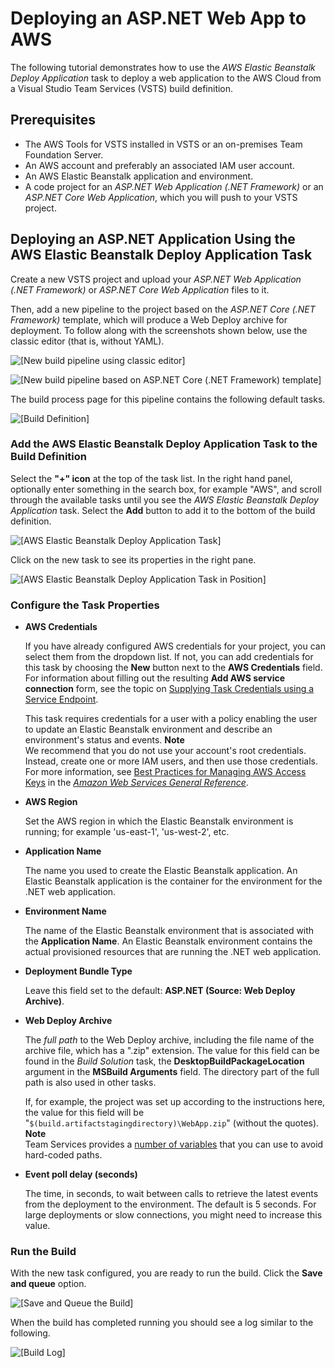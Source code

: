 # Deploying an ASP\.NET Web App to AWS<a name="tutorial-eb"></a>

The following tutorial demonstrates how to use the *AWS Elastic Beanstalk Deploy Application* task to deploy a web application to the AWS Cloud from a Visual Studio Team Services \(VSTS\) build definition\.

## Prerequisites<a name="prerequisites"></a>
+ The AWS Tools for VSTS installed in VSTS or an on\-premises Team Foundation Server\.
+ An AWS account and preferably an associated IAM user account\.
+ An AWS Elastic Beanstalk application and environment\.
+ A code project for an *ASP\.NET Web Application \(\.NET Framework\)* or an *ASP\.NET Core Web Application*, which you will push to your VSTS project\.

## Deploying an ASP\.NET Application Using the AWS Elastic Beanstalk Deploy Application Task<a name="deploying-an-asp-net-application-using-the-aeblong-deployment-task"></a>

Create a new VSTS project and upload your *ASP\.NET Web Application \(\.NET Framework\)* or *ASP\.NET Core Web Application* files to it\.

Then, add a new pipeline to the project based on the *ASP\.NET Core \(\.NET Framework\)* template, which will produce a Web Deploy archive for deployment\. To follow along with the screenshots shown below, use the classic editor \(that is, without YAML\)\.

![\[New build pipeline using classic editor\]](http://docs.aws.amazon.com/vsts/latest/userguide/images/use-classic-editor.png)

![\[New build pipeline based on ASP.NET Core (.NET Framework) template\]](http://docs.aws.amazon.com/vsts/latest/userguide/images/choose-template.png)

The build process page for this pipeline contains the following default tasks\.

![\[Build Definition\]](http://docs.aws.amazon.com/vsts/latest/userguide/images/build-definition.png)

### Add the AWS Elastic Beanstalk Deploy Application Task to the Build Definition<a name="add-the-aws-elastic-beanstalk-deployment-task-to-the-build-definition"></a>

Select the **"\+" icon** at the top of the task list\. In the right hand panel, optionally enter something in the search box, for example "AWS", and scroll through the available tasks until you see the *AWS Elastic Beanstalk Deploy Application* task\. Select the **Add** button to add it to the bottom of the build definition\.

![\[AWS Elastic Beanstalk Deploy Application Task\]](http://docs.aws.amazon.com/vsts/latest/userguide/images/elastic-beanstalk-task-in-list.png)

Click on the new task to see its properties in the right pane\.

![\[AWS Elastic Beanstalk Deploy Application Task in Position\]](http://docs.aws.amazon.com/vsts/latest/userguide/images/build-process-list-eb.png)

### Configure the Task Properties<a name="configure-the-task-properties"></a>
+ **AWS Credentials**

  If you have already configured AWS credentials for your project, you can select them from the dropdown list\. If not, you can add credentials for this task by choosing the **New** button next to the **AWS Credentials** field\. For information about filling out the resulting **Add AWS service connection** form, see the topic on [Supplying Task Credentials using a Service Endpoint](getting-started.md#supplying-task-credentials-using-a-service-endpoint)\.

  This task requires credentials for a user with a policy enabling the user to update an Elastic Beanstalk environment and describe an environment's status and events\.
**Note**  
We recommend that you do not use your account's root credentials\. Instead, create one or more IAM users, and then use those credentials\. For more information, see [Best Practices for Managing AWS Access Keys](https://docs.aws.amazon.com/general/latest/gr/aws-access-keys-best-practices.html) in the *[Amazon Web Services General Reference](https://docs.aws.amazon.com/general/latest/gr/)*\.
+ **AWS Region**

  Set the AWS region in which the Elastic Beanstalk environment is running; for example 'us\-east\-1', 'us\-west\-2', etc\.
+ **Application Name**

  The name you used to create the Elastic Beanstalk application\. An Elastic Beanstalk application is the container for the environment for the \.NET web application\.
+ **Environment Name**

  The name of the Elastic Beanstalk environment that is associated with the **Application Name**\. An Elastic Beanstalk environment contains the actual provisioned resources that are running the \.NET web application\.
+ **Deployment Bundle Type**

  Leave this field set to the default: **ASP\.NET \(Source: Web Deploy Archive\)**\.
+ **Web Deploy Archive**

  The *full path* to the Web Deploy archive, including the file name of the archive file, which has a "\.zip" extension\. The value for this field can be found in the *Build Solution* task, the **DesktopBuildPackageLocation** argument in the **MSBuild Arguments** field\. The directory part of the full path is also used in other tasks\.

  If, for example, the project was set up according to the instructions here, the value for this field will be "`$(build.artifactstagingdirectory)\WebApp.zip`" \(without the quotes\)\.
**Note**  
Team Services provides a [number of variables](https://go.microsoft.com/fwlink/?LinkID=550988) that you can use to avoid hard\-coded paths\.
+ **Event poll delay \(seconds\)**

  The time, in seconds, to wait between calls to retrieve the latest events from the deployment to the environment\. The default is 5 seconds\. For large deployments or slow connections, you might need to increase this value\.

### Run the Build<a name="run-the-build"></a>

With the new task configured, you are ready to run the build\. Click the **Save and queue** option\.

![\[Save and Queue the Build\]](http://docs.aws.amazon.com/vsts/latest/userguide/images/ebtaskfinal.png)

When the build has completed running you should see a log similar to the following\.

![\[Build Log\]](http://docs.aws.amazon.com/vsts/latest/userguide/images/build-succeeded-log.png)